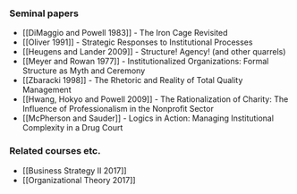 ### Seminal papers
* [[DiMaggio and Powell 1983]] - The Iron Cage Revisited
* [[Oliver 1991]] - Strategic Responses to Institutional Processes
* [[Heugens and Lander 2009]] - Structure! Agency! (and other quarrels)
* [[Meyer and Rowan 1977]] - Institutionalized Organizations: Formal Structure as Myth and Ceremony
* [[Zbaracki 1998]] - The Rhetoric and Reality of Total Quality Management
* [[Hwang, Hokyo and Powell 2009]] - The Rationalization of Charity: The Influence of Professionalism in the Nonprofit Sector
* [[McPherson and Sauder]] - Logics in Action: Managing Institutional Complexity in a Drug Court

### Related courses etc.
* [[Business Strategy II 2017]]
* [[Organizational Theory 2017]]